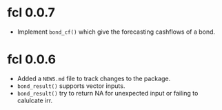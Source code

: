 # fcl 0.0.7

* Implement `bond_cf()` which give the forecasting cashflows of a bond.

# fcl 0.0.6

* Added a `NEWS.md` file to track changes to the package.
* `bond_result()` supports vector inputs.
* `bond_result()` try to return NA for unexpected input or failing to calulcate irr.
